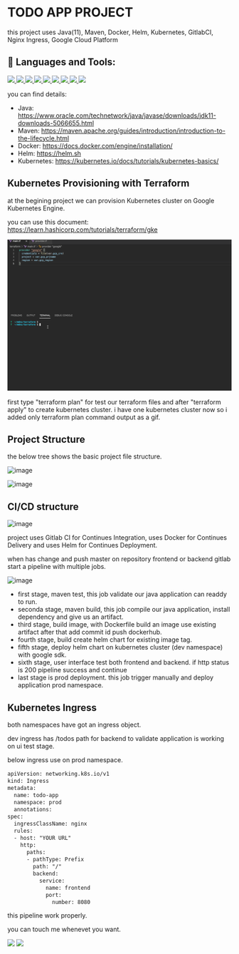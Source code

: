 # TODO APP PROJECT

this project uses Java(11), Maven, Docker, Helm, Kubernetes, GitlabCI, Nginx Ingress, Google Cloud Platform


## 🚀 Languages and Tools:

<p align="left"> 
    <a href="https://www.java.com" target="_blank"> <img src="https://img.icons8.com/color/48/000000/java-coffee-cup-logo.png"/> </a>
    <a href="https://spring.io/projects/spring-boot" target="_blank"> <img src="https://img.icons8.com/color/48/000000/spring-logo.png"/> </a> 
    <a href="https://git-scm.com/" target="_blank"> <img src="https://img.icons8.com/color/48/000000/git.png"/> </a> 
    <a href="https://docs.gitlab.com/ee/ci/" target="_blank"> <img src="https://img.icons8.com/color/48/000000/gitlab.png"/> </a>
    <a href="https://maven.apache.org" target"_blank"> <img src="https://img.icons8.com/ios/50/000000/maven-ios.png"/> </a>
    <a href="https://docker.com" target"_blank"> <img src="https://img.icons8.com/color/48/000000/docker.png"/> </a>
    <a href="https://kubernetes.io" target"_blank"> <img src="https://img.icons8.com/color/48/000000/kubernetes.png"/> </a>
    <a href="https://nginx.com" target"_blank"> <img src="https://img.icons8.com/color/48/000000/nginx.png"/> </a>
    <a href="https://cloud.google.com" target"_blank"> <img src="https://img.icons8.com/color/48/000000/google-cloud.png"/> </a>
    
    
    
</p>

you can find details:

* Java: https://www.oracle.com/technetwork/java/javase/downloads/jdk11-downloads-5066655.html
* Maven: https://maven.apache.org/guides/introduction/introduction-to-the-lifecycle.html
* Docker: https://docs.docker.com/engine/installation/
* Helm: https://helm.sh
* Kubernetes: https://kubernetes.io/docs/tutorials/kubernetes-basics/


## Kubernetes Provisioning with Terraform

at the begining project we can provision Kubernetes cluster on Google Kubernetes Engine.

you can use this document: https://learn.hashicorp.com/tutorials/terraform/gke

![image](https://github.com/alperen-selcuk/mdns/blob/master/images/tf.gif?raw=true)

first type "terraform plan" for test our terraform files and after "terraform apply" to create kubernetes cluster. i have one kubernetes cluster now so i added only terraform plan command output as a gif.

## Project Structure

the below tree shows the basic project file structure.

![image](https://user-images.githubusercontent.com/78741582/138430969-2991c5fc-e469-4c24-8759-71aa1c578c50.png)


![image](https://user-images.githubusercontent.com/78741582/138431053-efab9ac9-5d8c-4111-b189-66e187f70f98.png)


## CI/CD structure

![image](https://user-images.githubusercontent.com/78741582/138431415-474f3ac3-cc54-4c4d-a08b-5b24d1b6f6a9.png)

project uses Gitlab CI for Continues Integration, uses Docker for Continues Delivery and uses Helm for Continues Deployment.

when has change and push master on repository frontend or backend gitlab start a pipeline with multiple jobs.

![image](https://user-images.githubusercontent.com/78741582/138440485-152c203d-22d0-4e7a-a4a7-02449090cc90.png)

* first stage, maven test, this job validate our java application can readdy to run. 
* seconda stage, maven build, this job compile our java application, install dependency and give us an artifact.
* third stage, build image, with Dockerfile build an image use existing artifact after that add commit id push dockerhub.
* fourth stage, build create helm chart for existing image tag.
* fifth stage, deploy helm chart on kubernetes cluster (dev namespace) with google sdk. 
* sixth stage, user interface test both frontend and backend. if http status is 200 pipeline success and continue
* last stage is prod deployment. this job trigger manually and deploy application prod namespace.

## Kubernetes Ingress 

both namespaces have got an ingress object. 

dev ingress has /todos path for backend to validate application is working on ui test stage.

below ingress use on prod namespace.

```
apiVersion: networking.k8s.io/v1
kind: Ingress
metadata:
  name: todo-app
  namespace: prod
  annotations:
spec:
  ingressClassName: nginx
  rules:
  - host: "YOUR URL"
    http:
      paths:
      - pathType: Prefix
        path: "/"
        backend:
          service:
            name: frontend
            port:
              number: 8080

```

this pipeline work properly. 

you can touch me whenevet you want.

<p
    <a href="https://www.linkedin.com/in/hasan-alperen-selçuk-529a8a4a/" target"_blank"> <img src="https://img.icons8.com/color/48/000000/google-cloud.png"/> </a>
     <a href="https://alperenhasanselcuk.medium.com" target"_blank"> <img src="https://img.icons8.com/color/48/000000/medium-logo--v2.png"/> </a>
</p>

